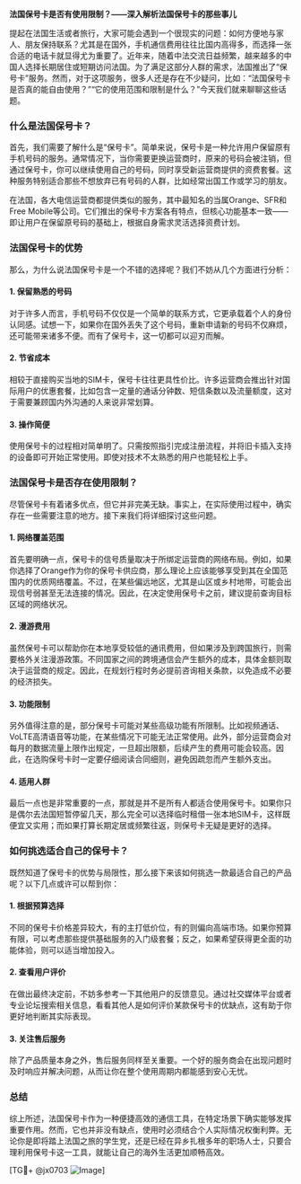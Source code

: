 **法国保号卡是否有使用限制？——深入解析法国保号卡的那些事儿**

提起在法国生活或者旅行，大家可能会遇到一个很现实的问题：如何方便地与家人、朋友保持联系？尤其是在国外，手机通信费用往往比国内高得多，而选择一张合适的电话卡就显得尤为重要了。近年来，随着中法交流日益频繁，越来越多的中国人选择长期居住或短期访问法国。为了满足这部分人群的需求，法国推出了“保号卡”服务。然而，对于这项服务，很多人还是存在不少疑问，比如：“法国保号卡是否真的能自由使用？”“它的使用范围和限制是什么？”今天我们就来聊聊这些话题。

### 什么是法国保号卡？

首先，我们需要了解什么是“保号卡”。简单来说，保号卡是一种允许用户保留原有手机号码的服务。通常情况下，当你需要更换运营商时，原来的号码会被注销，但通过保号卡，你可以继续使用自己的号码，同时享受新运营商提供的资费套餐。这种服务特别适合那些不想放弃已有号码的人群，比如经常出国工作或学习的朋友。

在法国，各大电信运营商都提供类似的服务，其中最知名的当属Orange、SFR和Free Mobile等公司。它们推出的保号卡方案各有特点，但核心功能基本一致——即让用户在保留原号码的基础上，根据自身需求灵活选择资费计划。

### 法国保号卡的优势

那么，为什么说法国保号卡是一个不错的选择呢？我们不妨从几个方面进行分析：

#### 1. **保留熟悉的号码**
   对于许多人而言，手机号码不仅仅是一个简单的联系方式，它更承载着个人的身份认同感。试想一下，如果你在国外丢失了这个号码，重新申请新的号码不仅麻烦，还可能带来诸多不便。而有了保号卡，这一切都可以迎刃而解。

#### 2. **节省成本**
   相较于直接购买当地的SIM卡，保号卡往往更具性价比。许多运营商会推出针对国际用户的优惠套餐，比如包含一定量的通话分钟数、短信条数以及流量额度，这对于需要兼顾国内外沟通的人来说非常划算。

#### 3. **操作简便**
   使用保号卡的过程相对简单明了。只需按照指引完成注册流程，并将旧卡插入支持的设备即可开始正常使用。即使对技术不太熟悉的用户也能轻松上手。

### 法国保号卡是否存在使用限制？

尽管保号卡有着诸多优点，但它并非完美无缺。事实上，在实际使用过程中，确实存在一些需要注意的地方。接下来我们将详细探讨这些问题。

#### 1. **网络覆盖范围**
   首先要明确一点，保号卡的信号质量取决于所绑定运营商的网络布局。例如，如果你选择了Orange作为你的保号卡供应商，那么理论上应该能够享受到其在全国范围内的优质网络覆盖。不过，在某些偏远地区，尤其是山区或乡村地带，可能会出现信号弱甚至无法连接的情况。因此，在决定使用保号卡之前，建议提前查询目标区域的网络状况。

#### 2. **漫游费用**
   虽然保号卡可以帮助你在本地享受较低的通讯费用，但如果涉及到跨国旅行，则需要格外关注漫游政策。不同国家之间的跨境通信会产生额外的成本，具体金额则取决于运营商的规定。因此，在规划行程时务必提前咨询相关条款，以免造成不必要的经济损失。

#### 3. **功能限制**
   另外值得注意的是，部分保号卡可能对某些高级功能有所限制。比如视频通话、VoLTE高清语音等功能，在某些情况下可能无法正常使用。此外，部分运营商会对每月的数据流量上限作出规定，一旦超出限额，后续产生的费用可能会较高。因此，在选购保号卡时一定要仔细阅读合同细则，避免因疏忽而产生额外支出。

#### 4. **适用人群**
   最后一点也是非常重要的一点，那就是并不是所有人都适合使用保号卡。如果你只是偶尔去法国短暂停留几天，那么完全可以选择临时租借一张本地SIM卡，这样既便宜又实用；而如果打算长期定居或频繁往返，则保号卡无疑是更好的选择。

### 如何挑选适合自己的保号卡？

既然知道了保号卡的优势与局限性，那么接下来该如何挑选一款最适合自己的产品呢？以下几点或许可以帮到你：

#### 1. **根据预算选择**
   不同的保号卡价格差异较大，有的主打低价位，有的则偏向高端市场。如果你预算有限，可以考虑那些提供基础服务的入门级套餐；反之，如果希望获得更全面的功能体验，则可以适当增加投入。

#### 2. **查看用户评价**
   在做出最终决定前，不妨多参考一下其他用户的反馈意见。通过社交媒体平台或者专业论坛搜索相关信息，看看其他人是如何评价某款保号卡的优缺点，这有助于你更好地判断其实际表现。

#### 3. **关注售后服务**
   除了产品质量本身之外，售后服务同样至关重要。一个好的服务商会在出现问题时及时响应并解决问题，从而让你在整个使用周期内都能感到安心无忧。

### 总结

综上所述，法国保号卡作为一种便捷高效的通信工具，在特定场景下确实能够发挥重要作用。然而，它也并非没有缺点，使用时必须结合个人实际情况权衡利弊。无论你是即将踏上法国之旅的学生党，还是已经在异乡扎根多年的职场人士，只要合理利用保号卡这一工具，就能让自己的海外生活更加顺畅高效。

[TG💪+ @jx0703 ![Image](https://github.com/user-attachments/assets/dbca1d08-cadb-493c-b0ec-ad6f7a83f270)]
